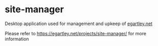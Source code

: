 # site-manager
Desktop application used for management and upkeep of <a href="https://github.com/egartley/net/">egartley.net</a>

Please refer to <a href="https://egartley.net/projects/site-manager/?via=sitemanagergithubreadmemd">https://egartley.net/projects/site-manager/</a> for more information
